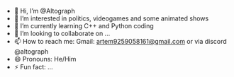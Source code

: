 - 👋 Hi, I’m @Altograph
- 👀 I’m interested in politics, videogames and some animated shows
- 🌱 I’m currently learning C++ and Python coding
- 💞️ I’m looking to collaborate on ...
- 📫 How to reach me: Gmail: artem9259058161@gmail.com or via discord @altograph
- 😄 Pronouns: He/Him
- ⚡ Fun fact: ...

<!---
Altograph/Altograph is a ✨ special ✨ repository because its `README.md` (this file) appears on your GitHub profile.
You can click the Preview link to take a look at your changes.
--->
